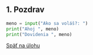 ## 1. Pozdrav

```python
meno = input("Ako sa voláš?: ")
print("Ahoj ", meno)
print("Dovidenia ", meno)
```

[Späť na úlohu](/coding/beginner/1-chapter/1.html)
